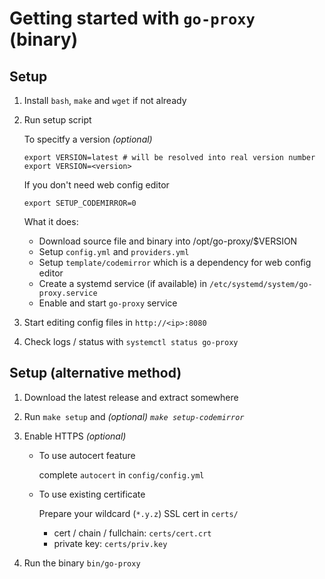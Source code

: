 # Getting started with `go-proxy` (binary)

## Setup

1. Install `bash`, `make` and `wget` if not already

2. Run setup script

   To specitfy a version _(optional)_

   ```shell
   export VERSION=latest # will be resolved into real version number
   export VERSION=<version>
   ```

   If you don't need web config editor

   ```shell
   export SETUP_CODEMIRROR=0
   ```

   What it does:

   - Download source file and binary into /opt/go-proxy/$VERSION
   - Setup `config.yml` and `providers.yml`
   - Setup `template/codemirror` which is a dependency for web config editor
   - Create a systemd service (if available) in `/etc/systemd/system/go-proxy.service`
   - Enable and start `go-proxy` service

3. Start editing config files in `http://<ip>:8080`

4. Check logs / status with `systemctl status go-proxy`

## Setup (alternative method)

1. Download the latest release and extract somewhere

2. Run `make setup` and _(optional) `make setup-codemirror`_

3. Enable HTTPS _(optional)_

   - To use autocert feature

     complete `autocert` in `config/config.yml`

   - To use existing certificate

     Prepare your wildcard (`*.y.z`) SSL cert in `certs/`

     - cert / chain / fullchain: `certs/cert.crt`
     - private key: `certs/priv.key`

4. Run the binary `bin/go-proxy`
